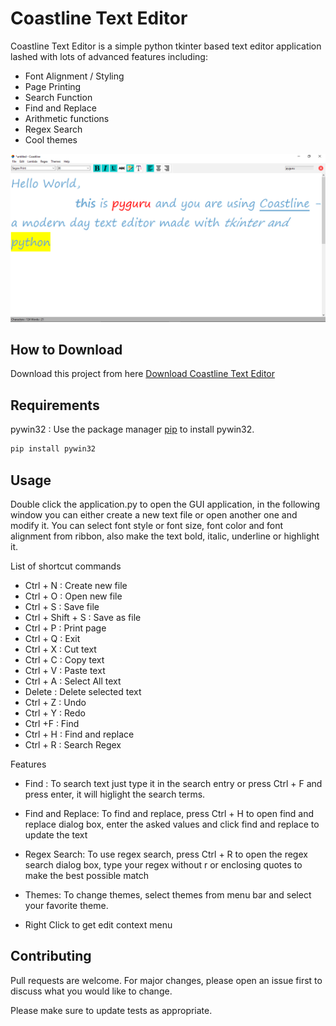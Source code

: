 
# Coastline Text Editor

Coastline Text Editor is a simple python tkinter based text editor application lashed with lots of advanced features including:
* Font Alignment / Styling
* Page Printing
* Search Function
* Find and Replace
* Arithmetic functions
* Regex Search
* Cool themes

![Alt text](app.png?raw=true "Coastline Text Editor")

## How to Download

Download this project from here [Download Coastline Text Editor](https://downgit.github.io/#/home?url=https://github.com/pyGuru123/Python-Projects/tree/master/Coastline%20-%20Text%20Editor)

## Requirements

pywin32 : Use the package manager [pip](https://pip.pypa.io/en/stable/) to install pywin32.

```bash
pip install pywin32
```

## Usage

Double click the application.py to open the GUI application, in the following window you can either create a new text file or open another one and modify it. You can select font style or font size, font color and font alignment from ribbon, also make the text bold, italic, underline or highlight it.  

List of shortcut commands
* Ctrl + N                      : Create new file
* Ctrl + O                      : Open new file
* Ctrl + S                      : Save file
* Ctrl + Shift + S              : Save as file
* Ctrl + P                      : Print page
* Ctrl + Q                      : Exit
* Ctrl + X                      : Cut text
* Ctrl + C                      : Copy text
* Ctrl + V                      : Paste text
* Ctrl + A                      : Select All text
* Delete                        : Delete selected text
* Ctrl + Z                      : Undo
* Ctrl + Y                      : Redo
* Ctrl +F                       : Find
* Ctrl + H                      : Find and replace
* Ctrl + R                      : Search Regex


Features

* Find : 
    To search text just type it in the search entry or press Ctrl + F and press enter, it will higlight the search terms.
* Find and Replace:
    To find and replace, press Ctrl + H to open find and replace dialog box, enter the asked values and click find and replace to update the text
* Regex Search:
    To use regex search, press Ctrl + R to open the regex search dialog box, type your regex without r or enclosing quotes to make the best possible match
* Themes:
	To change themes, select themes from menu bar and select your favorite theme.

* Right Click to get edit context menu


## Contributing
Pull requests are welcome. For major changes, please open an issue first to discuss what you would like to change.

Please make sure to update tests as appropriate.
